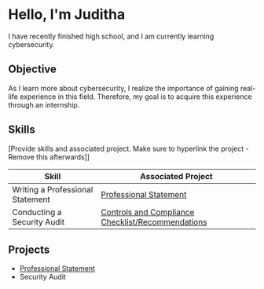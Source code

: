 # Hello, I'm Juditha

I have recently finished high school, and I am currently learning cybersecurity.

## Objective

As I learn more about cybersecurity, I realize the importance of gaining real-life experience in this field. Therefore, my goal is to acquire this experience through an internship.

## Skills
[Provide skills and associated project. Make sure to hyperlink the project - Remove this afterwards]]

| Skill                                         | Associated Project         |
|-----------------------------------------------|----------------------------|
| Writing a Professional Statement          | <a href="https://github.com/JudBie/Professional-Statement">Professional Statement</a>|
| Conducting a Security Audit | <a href="https://docs.google.com/document/d/1qqO6vH-lUn2n8qMaWl_9h0znvAMlVneWvSUszhORuC4/edit">Controls and Compliance Checklist/Recommendations</a>|


## Projects
- <a href="https://github.com/JudBie/Professional-Statement">Professional Statement</a>
- Security Audit
